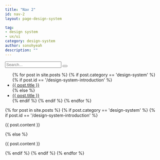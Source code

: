 ```yaml
---
title: "Nav 2"
id: nav-2
layout: page-design-system

tag:
- design system
- ux/ui
category: design-system
author: sonohyeah
description: ""
---
```


<div class="row flex-xl-nowrap" id="wrapper">
    <!-- bein: Sidebar -->
    <div class="col-12 col-md-3 col-xl-2 bg-light border-right position-sticky">
        <nav class="navbar-expand-md d-flex flex-column m-3">
            <form class="bd-search d-flex align-items-center">
                <input type="search" class="form-control" id="search-input" placeholder="Search..." autocomplete="off"
                    spellcheck="false">
                <button class="navbar-toggler py-sm-3 ml-auto" type="button" data-toggle="collapse"
                    data-target="#menu-sidebar" aria-controls="menu-sidebar" aria-expanded="false"
                    aria-label="Toggle navigation">
                    <i class="fas fa-bars bg-light"></i>
                </button>
            </form>
            <!-- Menu sidebar -->
    <div class="navbar-collapse collapse flex-column" id="menu-sidebar">
<ul class="nav flex-column-reverse nav-pills mr-auto" role="tablist" aria-orientation="vertical">
                    {% for post in site.posts %}
                        {% if post.category == 'design-system' %}
                            {% if post.id == '/design-system-introduction' %}
                    <li class="nav-item active"><a class="nav-link" id="{{ post.id }}-tab" data-toggle="pill"
                            href="#{{ post.id }}" role="tab" aria-controls="{{ post.id }}"
                            aria-selected="true">{{ post.title }}</a></li>
                            {% else %}
                    <li class="nav-item"><a class="nav-link" id="{{ post.id }}-tab" data-toggle="pill"
                            href="#{{ post.id }}" role="tab" aria-controls="{{ post.id }}"
                            aria-selected="false">{{ post.title }}</a></li>
                            {% endif %}
                        {% endif %}
                    {% endfor %}
                </ul>
            </div>
        </nav>
    </div>
<!-- end: Sidebar -->
<!-- begin: Page content -->
<main class="col-12 col-md-9 col-xl-10 main-content bd-content px-3" role="main">
        <div class="tab-content container-fluid mt-4" id="nav-tabContent">
{% for post in site.posts %}
                {% if post.category == 'design-system' %}
                    {% if post.id == '/design-system-introduction' %}
            <div class="tab-pane fade show active" id="{{ post.id }}" role="tabpanel"
                aria-labelledby="{{ post.id }}-tab">
                <p>{{ post.content }}</p>
            </div>
                    {% else %}
            <div class="tab-pane fade" id="{{ post.id }}" role="tabpanel" aria-labelledby="{{ post.id }}-tab">
                <p>{{ post.content }}</p>
            </div>
                    {% endif %}
                {% endif %}
            {% endfor %}
        </div>
    </main>
    
<!-- end: Page content-->
</div>